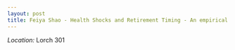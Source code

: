 ```yaml
---
layout: post
title: Feiya Shao - Health Shocks and Retirement Timing - An empirical survey approach (August 31)
---
```



*Location:* Lorch 301

